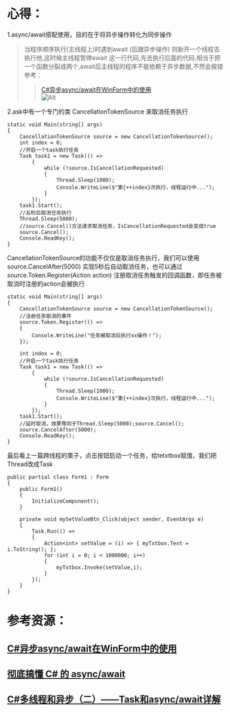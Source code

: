 ﻿
# 心得：
1.async/await搭配使用，目的在于将异步操作转化为同步操作 <br>
>    当程序顺序执行(主线程上)时遇到await (后跟异步操作) 则新开一个线程去执行他,这时候主线程暂停await 这一行代码,先去执行后面的代码,相当于把一个函数分裂成两个,await后主线程的程序不能依赖于异步数据,不然会报错<br>
>    参考：
>>   [C#异步async/await在WinForm中的使用](http://www.skcircle.com/?id=1800)<br>
>>   ![Alt](https://img2018.cnblogs.com/blog/871381/201812/871381-20181228112659970-82597199.png)

2.ask中有一个专门的类 CancellationTokenSource  来取消任务执行
```
static void Main(string[] args)
{
    CancellationTokenSource source = new CancellationTokenSource();
    int index = 0;
    //开启一个task执行任务
    Task task1 = new Task(() =>
        {
            while (!source.IsCancellationRequested)
            {
                Thread.Sleep(1000);
                Console.WriteLine($"第{++index}次执行，线程运行中...");
            }
        });
    task1.Start();
    //五秒后取消任务执行
    Thread.Sleep(5000);
    //source.Cancel()方法请求取消任务，IsCancellationRequested会变成true
    source.Cancel();
    Console.ReadKey();
}
```
CancellationTokenSource的功能不仅仅是取消任务执行，我们可以使用  source.CancelAfter(5000)  实现5秒后自动取消任务，也可以通过  source.Token.Register(Action action)  注册取消任务触发的回调函数，即任务被取消时注册的action会被执行
```
static void Main(string[] args)
{
    CancellationTokenSource source = new CancellationTokenSource();
    //注册任务取消的事件
    source.Token.Register(() =>
    {
        Console.WriteLine("任务被取消后执行xx操作！");
    });

    int index = 0;
    //开启一个task执行任务
    Task task1 = new Task(() =>
        {
            while (!source.IsCancellationRequested)
            {
                Thread.Sleep(1000);
                Console.WriteLine($"第{++index}次执行，线程运行中...");
            }
        });
    task1.Start();
    //延时取消，效果等同于Thread.Sleep(5000);source.Cancel();
    source.CancelAfter(5000);
    Console.ReadKey();
}
```
最后看上一篇跨线程的栗子，点击按钮启动一个任务，给tetxtbox赋值，我们把Thread改成Task
```
public partial class Form1 : Form
{
    public Form1()
    {
        InitializeComponent();
    }

    private void mySetValueBtn_Click(object sender, EventArgs e)
    {
        Task.Run(() =>
        {
            Action<int> setValue = (i) => { myTxtbox.Text = i.ToString(); };
            for (int i = 0; i < 1000000; i++)
            {
                myTxtbox.Invoke(setValue,i);
            }
        });
    }
}
```
# 参考资源：
## [C#异步async/await在WinForm中的使用](http://www.skcircle.com/?id=1800)
## [彻底搞懂 C# 的 async/await](https://www.cnblogs.com/feipeng8848/p/10188871.html)
## [ C#多线程和异步（二）——Task和async/await详解](https://www.cnblogs.com/wyy1234/p/9172467.html#_label1_3)